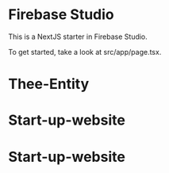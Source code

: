 # Firebase Studio

This is a NextJS starter in Firebase Studio.

To get started, take a look at src/app/page.tsx.
# Thee-Entity
# Start-up-website
# Start-up-website
